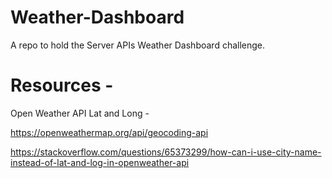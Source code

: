 # Weather-Dashboard
A repo to hold the Server APIs Weather Dashboard challenge.



# Resources - 

Open Weather API Lat and Long - 

https://openweathermap.org/api/geocoding-api

https://stackoverflow.com/questions/65373299/how-can-i-use-city-name-instead-of-lat-and-log-in-openweather-api



